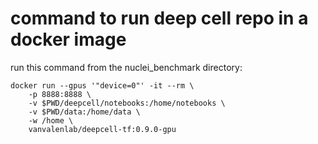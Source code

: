 # command to run deep cell repo in a docker image
run this command from the nuclei_benchmark directory:
```
docker run --gpus '"device=0"' -it --rm \
    -p 8888:8888 \
    -v $PWD/deepcell/notebooks:/home/notebooks \
    -v $PWD/data:/home/data \
    -w /home \
    vanvalenlab/deepcell-tf:0.9.0-gpu
```
